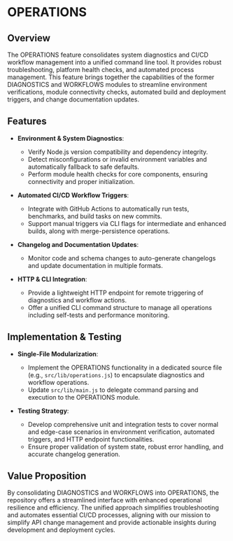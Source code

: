 # OPERATIONS

## Overview
The OPERATIONS feature consolidates system diagnostics and CI/CD workflow management into a unified command line tool. It provides robust troubleshooting, platform health checks, and automated process management. This feature brings together the capabilities of the former DIAGNOSTICS and WORKFLOWS modules to streamline environment verifications, module connectivity checks, automated build and deployment triggers, and change documentation updates.

## Features
- **Environment & System Diagnostics**:
  - Verify Node.js version compatibility and dependency integrity.
  - Detect misconfigurations or invalid environment variables and automatically fallback to safe defaults.
  - Perform module health checks for core components, ensuring connectivity and proper initialization.
  
- **Automated CI/CD Workflow Triggers**:
  - Integrate with GitHub Actions to automatically run tests, benchmarks, and build tasks on new commits.
  - Support manual triggers via CLI flags for intermediate and enhanced builds, along with merge-persistence operations.
  
- **Changelog and Documentation Updates**:
  - Monitor code and schema changes to auto-generate changelogs and update documentation in multiple formats.
  
- **HTTP & CLI Integration**:
  - Provide a lightweight HTTP endpoint for remote triggering of diagnostics and workflow actions.
  - Offer a unified CLI command structure to manage all operations including self-tests and performance monitoring.

## Implementation & Testing
- **Single-File Modularization**:
  - Implement the OPERATIONS functionality in a dedicated source file (e.g., `src/lib/operations.js`) to encapsulate diagnostics and workflow operations.
  - Update `src/lib/main.js` to delegate command parsing and execution to the OPERATIONS module.

- **Testing Strategy**:
  - Develop comprehensive unit and integration tests to cover normal and edge-case scenarios in environment verification, automated triggers, and HTTP endpoint functionalities.
  - Ensure proper validation of system state, robust error handling, and accurate changelog generation.

## Value Proposition
By consolidating DIAGNOSTICS and WORKFLOWS into OPERATIONS, the repository offers a streamlined interface with enhanced operational resilience and efficiency. The unified approach simplifies troubleshooting and automates essential CI/CD processes, aligning with our mission to simplify API change management and provide actionable insights during development and deployment cycles.